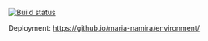 [![Build status](https://ci.appveyor.com/api/projects/status/dsq5agva43nugx85?svg=true)](https://ci.appveyor.com/project/maria-namira/environment)


Deployment: https://github.io/maria-namira/environment/
